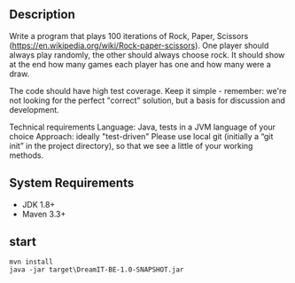 ## Description
Write a program that plays 100 iterations of Rock, Paper, Scissors (https://en.wikipedia.org/wiki/Rock-paper-scissors).
One player should always play randomly, the other should always choose rock. It should show at the end how many games each player has one and how many were a draw.

The code should have high test coverage.
Keep it simple - remember: we're not looking for the perfect "correct" solution, but a basis for discussion and development.

Technical requirements
Language: Java, tests in a JVM language of your choice
Approach: ideally "test-driven"
Please use local git (initially a “git init” in the project directory), so that we see a little of your working methods.

## System Requirements
* JDK 1.8+
* Maven 3.3+

## start
```
mvn install
java -jar target\DreamIT-BE-1.0-SNAPSHOT.jar
```
